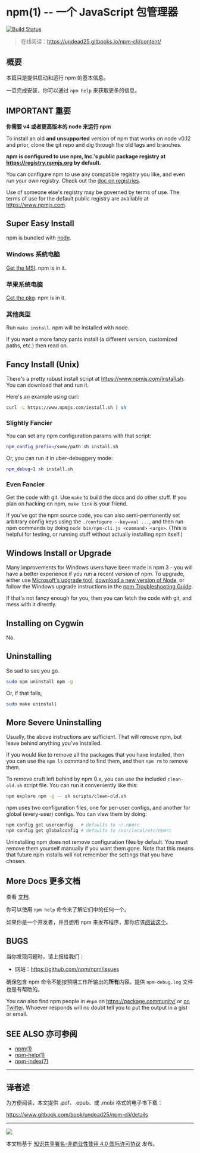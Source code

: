npm(1) -- 一个 JavaScript 包管理器
==============================

[![Build Status](https://img.shields.io/travis/npm/npm/latest.svg)](https://travis-ci.org/npm/npm)

> 在线阅读：<https://undead25.gitbooks.io/npm-cli/content/>

## 概要

本篇只是提供启动和运行 npm 的基本信息。

一旦完成安装，你可以通过 `npm help` 来获取更多的信息。

## IMPORTANT 重要

**你需要 v4 或者更高版本的 node 来运行 npm**

To install an old **and unsupported** version of npm that works on node v0.12 and prior, clone the git repo and dig through the old tags and branches.

**npm is configured to use npm, Inc.'s public package registry at <https://registry.npmjs.org> by default.**

You can configure npm to use any compatible registry you like, and even run your own registry. Check out the [doc on registries](https://docs.npmjs.com/misc/registry).

Use of someone else's registry may be governed by terms of use. The terms of use for the default public registry are available at <https://www.npmjs.com>.

## Super Easy Install

npm is bundled with [node](https://nodejs.org/en/download/).

### Windows 系统电脑

[Get the MSI](https://nodejs.org/en/download/).  npm is in it.

### 苹果系统电脑

[Get the pkg](https://nodejs.org/en/download/).  npm is in it.

### 其他类型

Run `make install`.  npm will be installed with node.

If you want a more fancy pants install (a different version, customized paths, etc.) then read on.

## Fancy Install (Unix)

There's a pretty robust install script at <https://www.npmjs.com/install.sh>.  You can download that and run it.

Here's an example using curl:

```sh
curl -L https://www.npmjs.com/install.sh | sh
```

### Slightly Fancier

You can set any npm configuration params with that script:

```sh
npm_config_prefix=/some/path sh install.sh
```

Or, you can run it in uber-debuggery mode:

```sh
npm_debug=1 sh install.sh
```

### Even Fancier

Get the code with git.  Use `make` to build the docs and do other stuff. If you plan on hacking on npm, `make link` is your friend.

If you've got the npm source code, you can also semi-permanently set arbitrary config keys using the `./configure --key=val ...`, and then run npm commands by doing `node bin/npm-cli.js <command> <args>`.  (This is helpful for testing, or running stuff without actually installing npm itself.)

## Windows Install or Upgrade

Many improvements for Windows users have been made in npm 3 - you will have a better experience if you run a recent version of npm. To upgrade, either use [Microsoft's upgrade tool](https://github.com/felixrieseberg/npm-windows-upgrade), [download a new version of Node](https://nodejs.org/en/download/), or follow the Windows upgrade instructions in the [npm Troubleshooting Guide](./TROUBLESHOOTING.md).

If that's not fancy enough for you, then you can fetch the code with git, and mess with it directly.

## Installing on Cygwin

No.

## Uninstalling

So sad to see you go.

```sh
sudo npm uninstall npm -g
```
Or, if that fails,

```sh
sudo make uninstall
```

## More Severe Uninstalling

Usually, the above instructions are sufficient.  That will remove npm, but leave behind anything you've installed.

If you would like to remove all the packages that you have installed, then you can use the `npm ls` command to find them, and then `npm rm` to remove them.

To remove cruft left behind by npm 0.x, you can use the included `clean-old.sh` script file.  You can run it conveniently like this:

```sh
npm explore npm -g -- sh scripts/clean-old.sh
```

npm uses two configuration files, one for per-user configs, and another
for global (every-user) configs.  You can view them by doing:

```sh
npm config get userconfig   # defaults to ~/.npmrc
npm config get globalconfig # defaults to /usr/local/etc/npmrc
```

Uninstalling npm does not remove configuration files by default.  You must remove them yourself manually if you want them gone.  Note that this means that future npm installs will not remember the settings that you have chosen.

## More Docs 更多文档

查看 [文档](https://docs.npmjs.com/).

你可以使用 `npm help` 命令来了解它们中的任何一个。

如果你是一个开发者，并且想用 npm 来发布程序，那你应该[阅读这个](https://docs.npmjs.com/misc/developers)。

## BUGS

当你发现问题时，请上报给我们：

* 网站：<https://github.com/npm/npm/issues>

确保包含 npm 命令不能按预期工作所输出的**所有**内容。提供 `npm-debug.log` 文件也是有帮助的。

You can also find npm people in `#npm` on https://package.community/ or [on Twitter](https://twitter.com/npm_support).  Whoever responds will no doubt tell you to put the output in a gist or email.

## SEE ALSO 亦可参阅
* [npm(1)](https://docs.npmjs.com/cli/npm)
* [npm-help(1)](https://docs.npmjs.com/cli/help)
* [npm-index(7)](https://docs.npmjs.com/misc/index)

---
## 译者述

为方便阅读，本文提供 .pdf、.epub、或 .mobi 格式的电子书下载：

<https://www.gitbook.com/book/undead25/npm-cli/details>

---

![](https://i.creativecommons.org/l/by-nc/4.0/88x31.png)

本文档基于 [知识共享署名-非商业性使用 4.0 国际许可协议](http://creativecommons.org/licenses/by-nc/4.0/) 发布。
